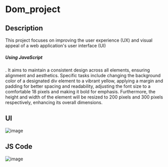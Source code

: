  # Dom_project

## Description

This project focuses on improving the user experience (UX) and visual appeal of a web application's 
user interface (UI) <h5> Using JavaScript </h5>. It aims to maintain a consistent design across all elements, ensuring alignment
and aesthetics. Specific tasks include changing the background color of a designated div element to a 
vibrant yellow, applying a margin and padding for better spacing and readability, adjusting the font 
size to a comfortable 18 pixels and making it bold for emphasis. Furthermore, the height and width of the element
will be resized to 200 pixels and 300 pixels respectively, enhancing its overall dimensions.

## UI

![image](https://github.com/sanketmahadik191/dom_project_1/assets/125791466/7c1e113e-dd83-4194-9cde-da5f4fe2c961)


## JS Code

![image](https://github.com/sanketmahadik191/dom_project_1/assets/125791466/a820dd54-d563-4f75-ae63-abf4925c87ed)


